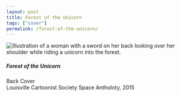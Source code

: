 ```yaml
---
layout: post
title: Forest of the Unicorn 
tags: ["cover"]
permalink: /forest-of-the-unicorn/
---
```


![Illustration of a woman with a sword on her back looking over her shoulder while riding a unicorn into the forest.](http://danaamundsen.site44.com/images/portfolio/covers/fantasy_anthology.png)

##### Forest of the Unicorn

Back Cover  
Louisville Cartoonist Society Space Antholoty, 2015
